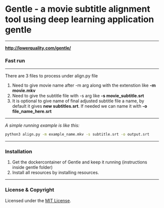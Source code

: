 # Gentle -  a movie subtitle alignment tool using deep learning application gentle
---
<b> http://lowerquality.com/gentle/ </b>

### Fast run 
---
There are 3 files to process under align.py file <br>
1. Need to give movie name after -m arg along with the extenstion like **-m movie.mkv**
2. Need to give the subtitle file with -s arg like **-s movie_subtitle.srt** 
3. It is optional to give name of final adjusted subtitle file a name, by default it gives **new subtitles.srt**. If needed we can name it with **-o file_name_here.srt**
---
<i>A simple running example is like this:</i>

~~~bash
python3 align.py -m example_name.mkv -s subtitle.srt -o output.srt
~~~
---

### Installation
1. Get the dockercontainer of Gentle and keep it running (instructions inside gentle folder)
2. Install all resources by installing resources.

---

### License & Copyright 

Licensed under the [MIT License](LICENSE).

